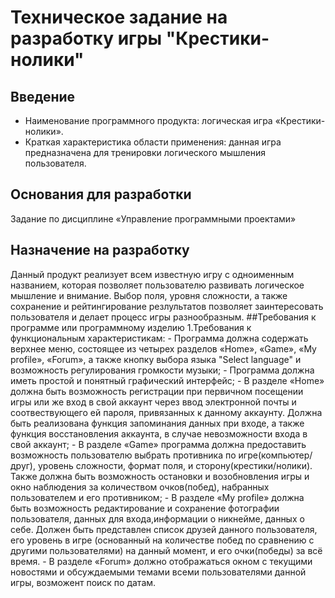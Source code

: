 # Техническое задание на разработку игры  "Крестики-нолики"
## Введение
- Наименование программного продукта: логическая игра «Крестики-нолики».
- Краткая характеристика области применения:  данная игра предназначена для тренировки логического мышления пользователя.
## Основания для разработки 
Задание по дисциплине «Управление программными проектами»
## Назначение на разработку
Данный продукт реализует всем известную игру с одноименным названием, которая позволяет пользователю развивать логическое мышление и внимание. Выбор поля, уровня сложности, а также сохранение и рейтингирование резлультатов позволяет заинтересовать пользователя и делает процесс игры разнообразным. 
##Требования к программе или программному изделию
 1.Требования к функциональным характеристикам: 
    - Программа должна содержать верхнее меню, состоящее из четырех разделов «Home», «Game», «My profile», «Forum», а также кнопку выбора языка "Select language" и возможность регулирования громкости музыки;
    - Программа должна иметь простой  и понятный графический интерфейс;
    - В разделе «Home» должна быть возможность регистрации при первичном посещении игры или же вход в свой аккаунт через ввод электронной почты и соотвествующего ей пароля, привязанных к данному аккаунту. Должна быть реализована функция запоминания данных при входе, а также функция восстановления аккаунта, в случае невозможности входа в свой аккаунт;
    - В разделе «Game» программа должна предоставить возможность пользователю  выбрать противника по игре(компьютер/друг), уровень сложности, формат поля, и сторону(крестики/нолики). Также должна быть возможность остановки и возобновления игры и окно наблюдения за количеством очков(побед), набранных пользователем и его противником;
    - В разделе «My profile» должна быть возможность редактирование и сохранение фотографии пользователя, данных для входа,информации о никнейме, данных о себе. Должен быть представлен список друзей данного пользователя, его уровень в игре (основанный на количестве побед по сравнению с другими пользователями) на данный момент, и его очки(победы) за всё время.
    - В разделе «Forum» должно отображаться окном с текущими новостями и обсуждаемыми темами всеми пользователями данной игры, возможент поиск по датам.
  

